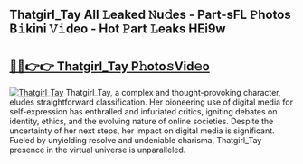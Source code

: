 ## Thatgirl_Tay All 𝙻eaked 𝙽u𝚍es - Part-sFL 𝙿hotos B𝚒kini 𝚅𝚒deo - Hot 𝙿art 𝙻eaks HEi9w

# <h2><a href="http://ld02cjo.urlbe.top/?page=Thatgirl_Tay">🔗🔗👉👉 Thatgirl_Tay P𝚑oto𝚜Vid𝚎o</a></h2>

[![Thatgirl_Tay](https://i.imgur.com/eBuTRDB.gif)](http://ld02cjo.urlbe.top/?page=Thatgirl_Tay)
Thatgirl_Tay, a complex and thought-provoking character, eludes straightforward classification. Her pioneering use of digital media for self-expression has enthralled and infuriated critics, igniting debates on identity, ethics, and the evolving nature of online societies. Despite the uncertainty of her next steps, her impact on digital media is significant. Fueled by unyielding resolve and undeniable charisma, Thatgirl_Tay presence in the virtual universe is unparalleled.
